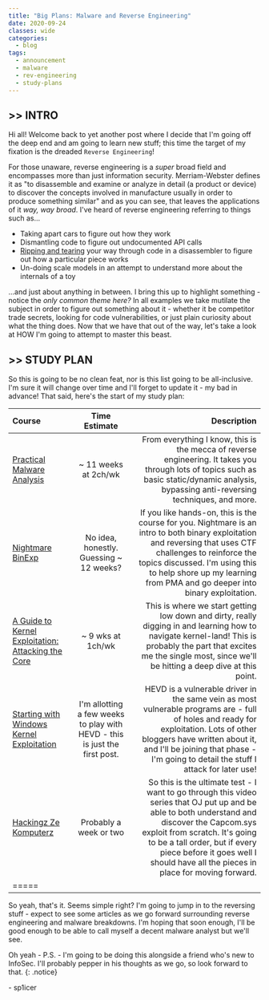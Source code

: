 ```yaml
---
title: "Big Plans: Malware and Reverse Engineering"
date: 2020-09-24
classes: wide
categories:
  - blog
tags:
  - announcement
  - malware
  - rev-engineering
  - study-plans
---
```


## >> INTRO

Hi all! Welcome back to yet another post where I decide that I'm going off the deep end and am going to learn new stuff; this time the target of my fixation is the dreaded `Reverse Engineering`!

For those unaware, reverse engineering is a *super* broad field and encompasses more than just information security. Merriam-Webster defines it as "to disassemble and examine or analyze in detail (a product or device) to discover the concepts involved in manufacture usually in order to produce something similar" and as you can see, that leaves the applications of it *way, way broad*. I've heard of reverse engineering referring to things such as...

* Taking apart cars to figure out how they work
* Dismantling code to figure out undocumented API calls
* [Ripping and tearing](https://www.youtube.com/watch?v=U-3kJcBfQ9w) your way through code in a disassembler to figure out how a particular piece works
* Un-doing scale models in an attempt to understand more about the internals of a toy

...and just about anything in between. I bring this up to highlight something - notice the *only common theme here?* In all examples we take mutilate the subject in order to figure out something about it - whether it be competitor trade secrets, looking for code vulnerabilities, or just plain curiosity about what the thing does. Now that we have that out of the way, let's take a look at HOW I'm going to attempt to master this beast.

## >> STUDY PLAN

So this is going to be no clean feat, nor is this list going to be all-inclusive. I'm sure it will change over time and I'll forget to update it - my bad in advance! That said, here's the start of my study plan:

| Course | Time Estimate | Description |
|:-------|:-------------:|------------:|
| [Practical Malware Analysis](https://www.amazon.com/Practical-Malware-Analysis-Hands-Dissecting/dp/1593272901/ref=sr_1_3?crid=21FMI4HZDJN9A&dchild=1&keywords=practical+malware+analysis&qid=1600962518&sprefix=practical+malware%2Caps%2C171&sr=8-3) | ~ 11 weeks at 2ch/wk | From everything I know, this is the mecca of reverse engineering. It takes you through lots of topics such as basic static/dynamic analysis, bypassing anti-reversing techniques, and more. |
| [Nightmare BinExp](https://guyinatuxedo.github.io/index.html) | No idea, honestly. Guessing ~ 12 weeks? | If you like hands-on, this is the course for you. Nightmare is an intro to both binary exploitation and reversing that uses CTF challenges to reinforce the topics discussed. I'm using this to help shore up my learning from PMA and go deeper into binary exploitation. |
| [A Guide to Kernel Exploitation: Attacking the Core](https://www.amazon.com/Guide-Kernel-Exploitation-Attacking-Core/dp/1597494860) | ~ 9 wks at 1ch/wk | This is where we start getting low down and dirty, really digging in and learning how to navigate kernel-land! This is probably the part that excites me the single most, since we'll be hitting a deep dive at this point. |
| [Starting with Windows Kernel Exploitation](https://hshrzd.wordpress.com/2017/05/28/starting-with-windows-kernel-exploitation-part-1-setting-up-the-lab/) | I'm allotting a few weeks to play with HEVD - this is just the first post. | HEVD is a vulnerable driver in the same vein as most vulnerable programs are - full of holes and ready for exploitation. Lots of other bloggers have written about it, and I'll be joining that phase - I'm going to detail the stuff I attack for later use! |
| [Hackingz Ze Komputerz](https://www.youtube.com/watch?v=pJZjWXxUEl4) | Probably a week or two | So this is the ultimate test - I want to go through this video series that OJ put up and be able to both understand and discover the Capcom.sys exploit from scratch. It's going to be a tall order, but if every piece before it goes well I should have all the pieces in place for moving forward. |
|=====

So yeah, that's it. Seems simple right? I'm going to jump in to the reversing stuff - expect to see some articles as we go forward surrounding reverse engineering and malware breakdowns. I'm hoping that soon enough, I'll be good enough to be able to call myself a decent malware analyst but we'll see.

Oh yeah - P.S. - I'm going to be doing this alongside a friend who's new to InfoSec. I'll probably pepper in his thoughts as we go, so look forward to that.
{: .notice}

\- sp1icer
